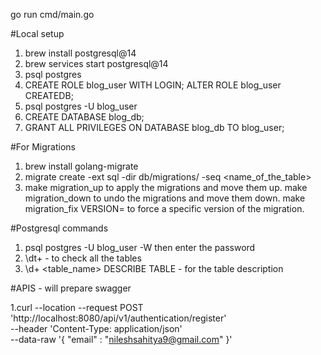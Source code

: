 go run cmd/main.go



#Local setup

1. brew install postgresql@14
2. brew services start postgresql@14
3. psql postgres
4. CREATE ROLE blog_user WITH LOGIN;
   ALTER ROLE blog_user CREATEDB;
5. psql postgres -U blog_user
6. CREATE DATABASE blog_db;
7. GRANT ALL PRIVILEGES ON DATABASE blog_db TO blog_user;


#For Migrations 

1. brew install golang-migrate
2. migrate create -ext sql -dir db/migrations/ -seq <name_of_the_table> 
3. make migration_up to apply the migrations and move them up.
   make migration_down to undo the migrations and move them down.
   make migration_fix VERSION=<version> to force a specific version of the migration.


#Postgresql commands
1. psql postgres -U blog_user -W then enter the password
2. \dt+ - to check all the tables
3. \d+ <table_name> DESCRIBE TABLE - for the table description

#APIS - will prepare swagger

1.curl --location --request POST 'http://localhost:8080/api/v1/authentication/register' \
--header 'Content-Type: application/json' \
--data-raw '{
    "email" : "nileshsahitya9@gmail.com"
}'